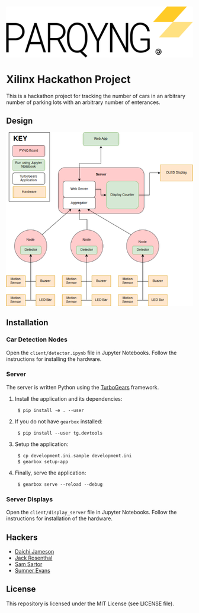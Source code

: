 ![Parqyng Lots](https://github.com/ColoradoSchoolOfMines/parqyng-lots/raw/master/assets/logo.png)
# Xilinx Hackathon Project

This is a hackathon project for tracking the number of cars in an arbitrary
number of parking lots with an arbitrary number of enterances.

## Design
![System Diagram](https://github.com/ColoradoSchoolOfMines/parqyng-lots/raw/master/assets/system-diagram.png)

## Installation

### Car Detection Nodes
Open the `client/detector.ipynb` file in Jupyter Notebooks. Follow the
instructions for installing the hardware.

### Server
The server is written Python using the [TurboGears](http://turbogears.com/)
framework.

1. Install the application and its dependencies:

        $ pip install -e . --user

2. If you do not have `gearbox` installed:

        $ pip install --user tg.devtools

3. Setup the application:

        $ cp development.ini.sample development.ini
        $ gearbox setup-app

4. Finally, serve the application:

        $ gearbox serve --reload --debug

### Server Displays
Open the `client/display_server` file in Jupyter Notebooks. Follow the
instructions for installation of the hardware.

## Hackers
- [Daichi Jameson](https://github.com/daichij)
- [Jack Rosenthal](https://github.com/jackrosenthal)
- [Sam Sartor](https://github.com/samsartor)
- [Sumner Evans](https://github.com/sumnerevans)

## License
This repository is licensed under the MIT License (see LICENSE file).
